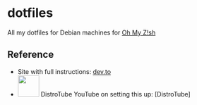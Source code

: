 # dotfiles
All my dotfiles for Debian machines for [Oh My Z!sh](https://ohmyz.sh/)

## Reference

- Site with full instructions: [dev.to](https://dev.to/bowmanjd/store-home-directory-config-files-dotfiles-in-git-using-bash-zsh-or-powershell-the-bare-repo-approach-35l3)
- [<img src="https://styles.redditmedia.com/t5_iaosk/styles/communityIcon_jwyv6sinaha41.jpg?width=256&s=15f9d40444aaa70b8d65a0aad2f0dd87ef58d0de" width="48" height="48">](https://www.youtube.com/watch?v=tBoLDpTWVOM&t=21s) DistroTube YouTube on setting this up: [DistroTube]

